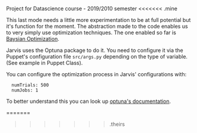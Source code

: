 Project for Datascience course - 2019/2010 semester
<<<<<<< .mine

This last mode needs a little more experimentation to be at full potential but it's function for the moment. The abstraction made to the code enables us to very simply use optimization techniques. The one enabled so far is [Baysian Optimization](https://www.cs.ox.ac.uk/people/nando.defreitas/publications/BayesOptLoop.pdf). 

Jarvis uses the Optuna package to do it. You need to configure it via the Puppet's configuration file ```src/args.py``` depending on the type of variable. (See example in Puppet Class).

You can configure the optimization process in Jarvis' configurations with:

```
  numTrials: 500
  numJobs: 1
```

To better understand this you can look up [optuna's documentation](https://optuna.readthedocs.io/en/stable/tutorial/configurations.html).

=======














>>>>>>> .theirs
